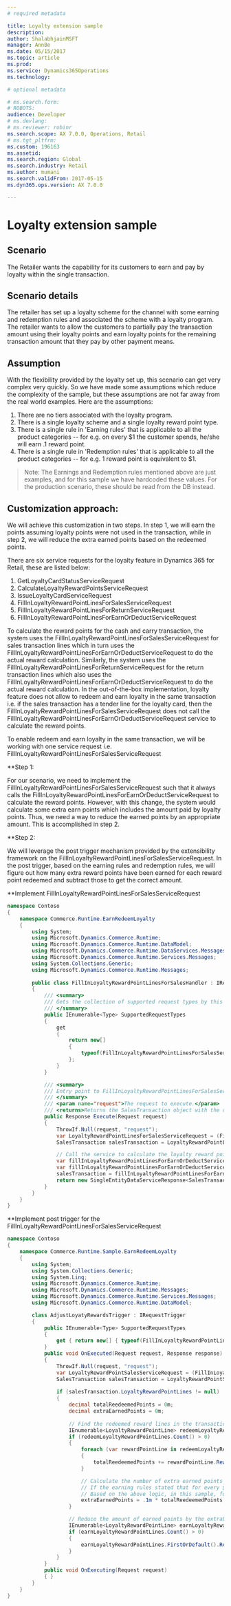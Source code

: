```yaml
---
# required metadata

title: Loyalty extension sample
description:  
author: ShalabhjainMSFT
manager: AnnBe
ms.date: 05/15/2017
ms.topic: article
ms.prod: 
ms.service: Dynamics365Operations
ms.technology: 

# optional metadata

# ms.search.form: 
# ROBOTS: 
audience: Developer
# ms.devlang: 
# ms.reviewer: robinr
ms.search.scope: AX 7.0.0, Operations, Retail
# ms.tgt_pltfrm: 
ms.custom: 196163
ms.assetid:
ms.search.region: Global
ms.search.industry: Retail
ms.author: mumani
ms.search.validFrom: 2017-05-15
ms.dyn365.ops.version: AX 7.0.0

---
```


# Loyalty extension sample
## Scenario 
The Retailer wants the capability for its customers to earn and pay by loyalty within the single transaction. 

## Scenario details
The retailer has set up a loyalty scheme for the channel with some earning and redemption rules and associated the scheme with a loyalty program. The retailer wants to allow the customers to partially pay the transaction amount using their loyalty points and earn loyalty points for the remaining transaction amount that they pay by other payment means.

## Assumption
With the flexibility provided by the loyalty set up, this scenario can get very complex very quickly. So we have made some assumptions which reduce the complexity of the sample, but these assumptions are not far away from the real world examples. Here are the assumptions:	
1. There are no tiers associated with the loyalty program.
2. There is a single loyalty scheme and a single loyalty reward point type.
3. There is a single rule in 'Earning rules' that is applicable to all the product categories -- for e.g. on every $1 the customer spends, he/she will earn .1 reward point. 
4. There is a single rule in 'Redemption rules' that is applicable to all the product categories -- for e.g. 1 reward point is equivalent to $1.

> Note: The Earnings and Redemption rules mentioned above are just examples, and for this sample we have hardcoded these values. For the production scenario, these should be read from the DB instead.

## Customization approach:
We will achieve this customization in two steps. In step 1, we will earn the points assuming loyalty points were not used in the transaction, while in step 2, we will reduce the extra earned points based on the redeemed points.

There are six service requests for the loyalty feature in Dynamics 365 for Retail, these are listed below:	
1. GetLoyaltyCardStatusServiceRequest
2. CalculateLoyaltyRewardPointsServiceRequest
3. IssueLoyaltyCardServiceRequest
4. FillInLoyaltyRewardPointLinesForSalesServiceRequest
5. FillInLoyaltyRewardPointLinesForReturnServiceRequest
6. FillInLoyaltyRewardPointLinesForEarnOrDeductServiceRequest

To calculate the reward points for the cash and carry transaction, the system uses the FillInLoyaltyRewardPointLinesForSalesServiceRequest for sales transaction lines which in turn uses the FillInLoyaltyRewardPointLinesForEarnOrDeductServiceRequest to do the actual reward calculation. Similarly, the system uses the FillInLoyaltyRewardPointLinesForReturnServiceRequest for the return transaction lines which also uses the FillInLoyaltyRewardPointLinesForEarnOrDeductServiceRequest to do the actual reward calculation. In the out-of-the-box implementation, loyalty feature does not allow to redeem and earn loyalty in the same transaction i.e. if the sales transaction has a tender line for the loyalty card, then the FillInLoyaltyRewardPointLinesForSalesServiceRequest does not call the FillInLoyaltyRewardPointLinesForEarnOrDeductServiceRequest service to calculate the reward points. 

To enable redeem and earn loyalty in the same transaction, we will be working with one service request i.e. FillInLoyaltyRewardPointLinesForSalesServiceRequest

**Step 1: 

For our scenario, we need to implement the FillInLoyaltyRewardPointLinesForSalesServiceRequest such that it always calls the FillInLoyaltyRewardPointLinesForEarnOrDeductServiceRequest to calculate the reward points. However, with this change, the system would calculate some extra earn points which includes the amount paid by loyalty points. Thus, we need a way to reduce the earned points by an appropriate amount. This is accomplished in step 2.

**Step 2:

We will leverage the post trigger mechanism provided by the extensibility framework on the FillInLoyaltyRewardPointLinesForSalesServiceRequest. In the post trigger, based on the earning rules and redemption rules, we will figure out how many extra reward points have been earned for each reward point redeemed and subtract those to get the correct amount.

**Implement FillInLoyaltyRewardPointLinesForSalesServiceRequest 

```cs
namespace Contoso
{
    namespace Commerce.Runtime.EarnRedeemLoyalty
    {
        using System;
        using Microsoft.Dynamics.Commerce.Runtime;
        using Microsoft.Dynamics.Commerce.Runtime.DataModel;
        using Microsoft.Dynamics.Commerce.Runtime.DataServices.Messages;
        using Microsoft.Dynamics.Commerce.Runtime.Services.Messages;
        using System.Collections.Generic;
        using Microsoft.Dynamics.Commerce.Runtime.Messages;
        
        public class FillInLoyaltyRewardPointLinesForSalesHandler : IRequestHandler
        {
            /// <summary>
            /// Gets the collection of supported request types by this handler.
            /// </summary>
            public IEnumerable<Type> SupportedRequestTypes
            {
                get
                {
                    return new[]
                    {
                        typeof(FillInLoyaltyRewardPointLinesForSalesServiceRequest),
                    };
                }
            }

            /// <summary>
            /// Entry point to FillInLoyaltyRewardPointLinesForSalesServiceRequest service.
            /// </summary>
            /// <param name="request">The request to execute.</param>
            /// <returns>Returns the SalesTransaction object with the one or more LoyaltyRewardPointLines.</returns>
            public Response Execute(Request request)
            {
                ThrowIf.Null(request, "request");
                var LoyaltyRewardPointLinesForSalesServiceRequest = (FillInLoyaltyRewardPointLinesForSalesServiceRequest)request;
                SalesTransaction salesTransaction = LoyaltyRewardPointLinesForSalesServiceRequest.SalesTransaction;

                // Call the service to calculate the loyalty reward points.                
                var fillInLoyaltyRewardPointLinesForEarnOrDeductServiceRequest = new FillInLoyaltyRewardPointLinesForEarnOrDeductServiceRequest(salesTransaction, LoyaltyRewardPointLinesForSalesServiceRequest.EarnSchemeLines, LoyaltyRewardPointEntryType.Earn);
                var fillInLoyaltyRewardPointLinesForEarnOrDeductServiceResponse = request.RequestContext.Execute<SingleEntityDataServiceResponse<SalesTransaction>>(fillInLoyaltyRewardPointLinesForEarnOrDeductServiceRequest);
                salesTransaction = fillInLoyaltyRewardPointLinesForEarnOrDeductServiceResponse.Entity;
                return new SingleEntityDataServiceResponse<SalesTransaction>(salesTransaction);
            }
        }
    }
}
```

**Implement post trigger for the FillInLoyaltyRewardPointLinesForSalesServiceRequest

```cs
namespace Contoso
{
    namespace Commerce.Runtime.Sample.EarnRedeemLoyalty
    {
        using System;
        using System.Collections.Generic;
        using System.Linq;
        using Microsoft.Dynamics.Commerce.Runtime;
        using Microsoft.Dynamics.Commerce.Runtime.Messages;
        using Microsoft.Dynamics.Commerce.Runtime.Services.Messages;
        using Microsoft.Dynamics.Commerce.Runtime.DataModel;

        class AdjustLoyatyRewardsTrigger : IRequestTrigger
        {
            public IEnumerable<Type> SupportedRequestTypes
            {
                get { return new[] { typeof(FillInLoyaltyRewardPointLinesForSalesServiceRequest) }; }
            }
            public void OnExecuted(Request request, Response response)
            {
                ThrowIf.Null(request, "request");
                var LoyaltyRewardPointSalesServiceRequest = (FillInLoyaltyRewardPointLinesForSalesServiceRequest)request;
                SalesTransaction salesTransaction = LoyaltyRewardPointSalesServiceRequest.SalesTransaction;
                                
                if (salesTransaction.LoyaltyRewardPointLines != null)
                {
                    decimal totalReedeemedPoints = 0m;
                    decimal extraEarnedPoints = 0m;
                    
                    // Find the redeemed reward lines in the transaction and calculate the total redeemed reward points
                    IEnumerable<LoyaltyRewardPointLine> redeemLoyaltyRewardPointLines = salesTransaction.LoyaltyRewardPointLines.Where<LoyaltyRewardPointLine>(line => line.EntryType == LoyaltyRewardPointEntryType.Redeem);
                    if (redeemLoyaltyRewardPointLines.Count() > 0)
                    {                        
                        foreach (var rewardPointLine in redeemLoyaltyRewardPointLines)
                        {
                            totalReedeemedPoints += rewardPointLine.RewardPointAmountQuantity;
                        }

                        // Calculate the number of extra earned points for every redeemed point.
                        // If the earning rules stated that for every $1 spent, the user earns X points and redemption rule was that Y points equal $1 then, for every redemption point the user earns X/Y extra earn points.
                        // Based on the above logic, in this sample, for every redeemed point the user earns .1/1 = .1 extra earned points.
                        extraEarnedPoints = .1m * totalReedeemedPoints; 
                    }

                    // Reduce the amount of earned points by the extraEarnedPoints calculated above.
                    IEnumerable<LoyaltyRewardPointLine> earnLoyaltyRewardPointLines = salesTransaction.LoyaltyRewardPointLines.Where<LoyaltyRewardPointLine>(line => line.EntryType == LoyaltyRewardPointEntryType.Earn);
                    if (earnLoyaltyRewardPointLines.Count() > 0)
                    {
                        earnLoyaltyRewardPointLines.FirstOrDefault().RewardPointAmountQuantity -= extraEarnedPoints;
                    }
                }
            }
            public void OnExecuting(Request request)
            { }
        }
    }
}
```


